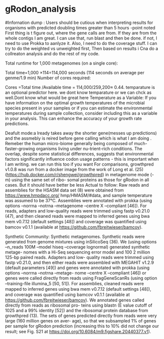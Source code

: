 # gRodon_analysis
#Infornation dump :
Users should be cutious when interpreting results for organisms with predicted doubling times greater than 5 hours -point noted
First thing is t figure out, where the gene calls are from. If they are from the whole contigs I am great.
I can use that, run blast and then be done.
if not, I need to use Prokka to aanlyze it.
Also, I need to do the coverage stuff.
I can try to do the weighted vs unweighted first, Then based on results i Cna do a collreaton analysis and do the rest of my code.

Total runtime for 1,000 metagenomes (on a single core):

Total time=1,000 ×114=114,000 seconds (114 seconds on average per genme/1.9 min)
Number of cores required:

Cores
=Total time /Available time = 114,000/259,200≈ 0.44.
temparature is an optional predictor here. we dont know temparature or we can chck as well.Dont know what would be great here 
Temperature as a Variable: If you have information on the optimal growth temperatures of the microbial species present in your samples or if you can estimate the environmental temperatures during sample collection, consider including this as a variable in your analysis. This can enhance the accuracy of your growth rate predictions.

Deafult mode:a lready takes away the shorter gene(messes up predictions) and the assmebly is reired before gene calling which is what I am doing . 
Remeber the human micro-biome generally being composed of much-faster-growing organisms living under nu-trient-rich conditions.
The overlap, despite some statistical differences, suggests that environmental factors significantly influence codon usage patterns - this is important when I am writing.
we can run this too if you want 
For comparisons, growthpred v1.0.8 was run from a docker image from the work of Long et al. (25)
(https://hub.docker.com/r/shengwei/growthpred) in metagenome mode (-m) using the same set of ribo-
somal proteins as those for gRodon in all cases. But it should have better be less
Actual to follow:
Raw reads and assemblies for the HSASM data set (8) were obtained from https://www.hmpdacc.org/
hmp/HMASM/#data, and sample temperature was assumed to be 37°C. Assemblies were annotated with
prokka (using options –norrna –notrna –metagenome –centre X –compliant [46]). For reads, adapters
and low-quality reads were trimmed using fastp v0.21.0 (47), and then cleaned reads were mapped to
inferred genes using bwa mem v0.7.12 (default settings [48]) and coverage was quantiﬁed using bamcov
v0.1.1 (available at https://github.com/fbreitwieser/bamcov).

Synthetic Community:
Synthetic metagenomes. Synthetic reads were generated from genome mixtures using inSilicoSeq
(36). We (using options –n_reads 100M –model hiseq –coverage lognormal) generated synthetic metage-
nomes with a Hi-Seq sequencing error model and 100 	 2 million 125-bp paired reads. Adapters and low-
quality reads were trimmed using fastp v0.21.0, and then either reads were assembled with MEGAHIT v1.2.9
(default parameters [49]) and genes were annotated with prokka (using options –norrna –notrna –metage-
nome –centre X –compliant [46]) or genes were called directly from reads using FragGeneScanRs (using
option –training-ﬁle illumina_5 [50, 51]). For assemblies, cleaned reads were mapped to inferred genes using
bwa mem v0.7.12 (default settings [48]), and coverage was quantiﬁed using bamcov v0.1.1 (available at
https://github.com/fbreitwieser/bamcov). We annotated genes called directly from reads as ribosomal pro-
teins using blastn (E value cutoff of 1025 and a 99% identity [52]) and the ribosomal protein database from
growthpred (13). The sets of genes predicted directly from reads were very large (160 million genes on aver-
age), so that we subsampled 1% of genes per sample for gRodon prediction (increasing this to 10% did not
change our result; see Fig. S21 at https://doi.org/10.6084/m9.ﬁgshare.20440377.v1).


